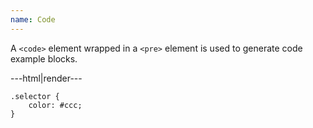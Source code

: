 ```yaml
---
name: Code
---
```


A <code>&lt;code&gt;</code> element wrapped in a <code>&lt;pre&gt;</code> element is used to generate code example blocks.

---html|render---

<pre><code>.selector {
	color: #ccc;
}</code></pre>